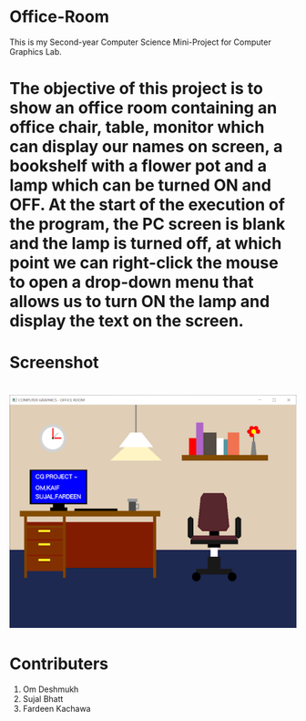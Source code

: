 # Office-Room
This is my Second-year Computer Science Mini-Project for Computer Graphics Lab.

The objective of this project is to show an office room containing an office chair, table, monitor which can display our names on screen, a bookshelf with a flower pot and a lamp which can be turned ON and OFF. At the start of the execution of the program, the PC screen is blank and the lamp is turned off, at which point we can right-click the mouse to open a drop-down menu that allows us to turn ON the lamp and display the text on the screen.
========
# Screenshot
![Office_room](https://github.com/MoKaif/Office-Room/blob/main/Screenshots/Office_room.png)
========

# Contributers
1. Om Deshmukh
2. Sujal Bhatt
3. Fardeen Kachawa